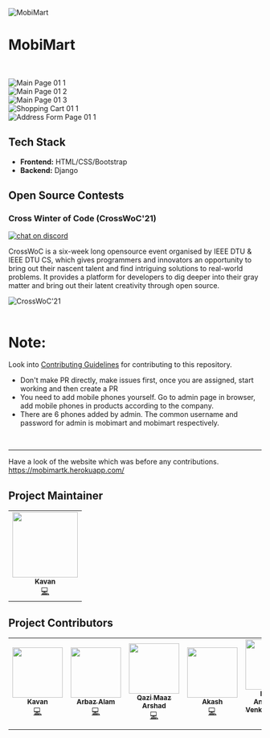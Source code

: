 ![MobiMart](https://socialify.git.ci/kavania2002/MobiMart/image?description=1&descriptionEditable=MobiMart%20is%20a%20mobile%20shopping%20website.%20Very%20useful%20for%20Django%20beginner.&font=Bitter&forks=1&issues=1&language=1&owner=1&pattern=Plus&pulls=1&stargazers=1&theme=Light)
<br>

# MobiMart
<br>

![Main Page 01 1](https://user-images.githubusercontent.com/78464111/107868984-5dfb1400-6eaf-11eb-81f6-f9111a4845db.png)
<br>
![Main Page 01 2](https://user-images.githubusercontent.com/78464111/107868987-618e9b00-6eaf-11eb-8d07-57c25b5db559.png)
<br>
![Main Page 01 3](https://user-images.githubusercontent.com/78464111/107868989-63f0f500-6eaf-11eb-9b7b-470281eaae3f.png)
<br>
![Shopping Cart 01 1](https://user-images.githubusercontent.com/78464111/107868991-65bab880-6eaf-11eb-86d1-390fa437d47d.png)
<br>
![Address Form Page 01 1](https://user-images.githubusercontent.com/78464111/107868993-66ebe580-6eaf-11eb-8ed5-b239904d89c6.png)
<br>

## Tech Stack
- **Frontend:** HTML/CSS/Bootstrap
- **Backend:** Django

## Open Source Contests

### Cross Winter of Code (CrossWoC'21)

[![chat on discord](https://img.shields.io/badge/chat-on%20discord-brightgreen)](https://discord.gg/eYdGEAXXQk)

CrossWoC is a six-week long opensource event organised by IEEE DTU & IEEE DTU CS, which gives programmers and innovators an opportunity to bring out their nascent talent and find intriguing solutions to real-world problems. It provides a platform for developers to dig deeper into their gray matter and bring out their latent creativity through open source.

<div>
<img src="https://crosswoc.ieeedtu.in/images/imgcw.png" alt = "CrossWoC'21"/>
</div>

<br>


# Note:
Look into [Contributing Guidelines](https://github.com/kavania2002/MobiMart/blob/main/.github/contributing.md) for contributing to this repository.
- Don't make PR directly, make issues first, once you are assigned, start working and then create a PR
- You need to add mobile phones yourself. Go to admin page in browser, add mobile phones in products according to the company.
- There are 6 phones added by admin. The common username and password for admin is mobimart and mobimart respectively. 
<br>
<hr>

Have a look of the website which was before any contributions.   
https://mobimartk.herokuapp.com/


## Project Maintainer 

<table>
  <tbody><tr>
    <td align="center"><a href="https://github.com/kavania2002"><img alt="" src="https://avatars.githubusercontent.com/u/72624080?s=400&u=f26f84c44c707216e4a77b21755fe2f93b9775ed&v=4" width="130px;"><br><sub><b>
 Kavan </b></sub></a><br><a href="" title="Code">💻 </a></td></a></td>
  </tr>
</tbody></table>


## Project Contributors

<table>
  <tbody><tr>
    <td align="center"><a href="https://github.com/kavania2002"><img alt="" src="https://avatars.githubusercontent.com/u/72624080?s=400&u=f26f84c44c707216e4a77b21755fe2f93b9775ed&v=4" width="100px;"><br><sub><b>
 Kavan </b></sub></a><br><a href="" title="Code">💻 </a></td></a></td>
 
 <td align="center"><a href="https://github.com/arbazalam01"><img alt="" src="https://avatars.githubusercontent.com/u/29120203?s=400&v=4" width="100px;"><br><sub><b>
 Arbaz Alam</b></sub></a><br><a href="" title="Code">💻 </a></td></a></td>
 
 <td align="center"><a href="https://github.com/QAZIMAAZARSHAD"><img alt="" src="https://avatars.githubusercontent.com/u/56196640?s=400&u=cb59679e628d09d8f216eb6d763369ffe7564e73&v=4" width="100px;"><br><sub><b>
 Qazi Maaz Arshad </b></sub></a><br><a href="" title="Code">💻 </a></td></a></td>
 
 <td align="center"><a href="https://github.com/Akash20x"><img alt="" src="https://avatars.githubusercontent.com/u/46225357?s=400&u=f45b1544ead37f447e95ddd09912b1aeb9bf936d&v=4" width="100px;"><br><sub><b>
 Akash</b></sub></a><br><a href="" title="Code">💻 </a></td></a></td>
 
 <td align="center"><a href="https://github.com/muthuannamalai12"><img alt="" src="https://avatars.githubusercontent.com/u/64524822?s=400&u=c1f8f317ca1eb1340f411b69b3b7c85446303ae5&v=4" width="100px;"><br><sub><b>
 Muthu Annamalai Venkatachalam </b></sub></a><br><a href="" title="Code">💻 </a></td></a></td>
 
 <td align="center"><a href="https://github.com/vishwast03"><img alt="" src="https://avatars.githubusercontent.com/u/78464111?s=400&u=0d28cab531714251f66619f07330d402ed86f49d&v=4" width="100px;"><br><sub><b>
 Vishwas Tyagi </b></sub></a><br><a href="" title="Code">💻 </a></td></a></td>
 
 <td align="center"><a href="https://github.com/kmryashasvi"><img alt="" src="https://avatars.githubusercontent.com/u/66861659?s=400&u=64fefa0d1dc0f089b0cdb61f10f3691ee24cd636&v=4" width="100px;"><br><sub><b>
 Yashasvi </b></sub></a><br><a href="" title="Code">💻 </a></td></a></td>
  </tr>
</tbody></table>


